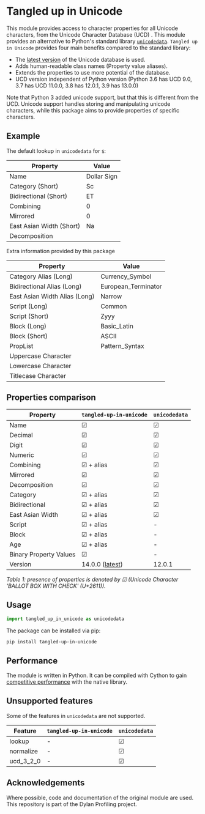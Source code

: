 # Tangled up in Unicode

This module provides access to character properties for all Unicode characters, from the Unicode Character Database (UCD) .
This module provides an alternative to Python's standard library [`unicodedata`](https://docs.python.org/3/library/unicodedata.html).
`Tangled up in Unicode` provides four main benefits compared to the standard library:
- The [latest version](http://www.unicode.org/versions/latest/) of the Unicode database is used.
- Adds human-readable class names (Property value aliases).
- Extends the properties to use more potential of the database.
- UCD version independent of Python version (Python 3.6 has UCD 9.0, 3.7 has UCD 11.0.0, 3.8 has 12.0.1, 3.9 has 13.0.0)

Note that Python 3 added unicode support, but that this is different from the UCD.
Unicode support handles storing and manipulating unicode characters, while this package aims to provide properties of specific characters.

<!-- Please read the [docs](#) for details.-->

## Example

The default lookup in `unicodedata` for `$`:

| Property 					| Value 		 	|
|---------------------------|-------------------|
| Name	   					| Dollar Sign 		|
| Category (Short)			| Sc 		 		|
| Bidirectional (Short) 	| ET 				|
| Combining					| 0					|
| Mirrored					| 0					|
| East Asian Width (Short)	| Na				|
| Decomposition				| 					|

Extra information provided by this package

| Property 						| Value 		 		|
|-------------------------------|-----------------------|
| Category Alias (Long)			| Currency_Symbol		|
| Bidirectional Alias (Long)	| European_Terminator	|
| East Asian Width Alias (Long)	| Narrow				|
| Script (Long)					| Common				|
| Script (Short)				| Zyyy					|
| Block (Long)					| Basic_Latin			|
| Block (Short)					| ASCII					|
| PropList						| Pattern_Syntax		|
| Uppercase Character			|						|
| Lowercase Character			|						|
| Titlecase	Character			|						|


## Properties comparison

| Property					| `tangled-up-in-unicode`			| `unicodedata` 		|
|---------------------------|-------------------------------|-----------------------|
| Name						| &#9745;						| &#9745;  				|
| Decimal					| &#9745;						| &#9745;  				|
| Digit						| &#9745;						| &#9745;  				|
| Numeric					| &#9745;						| &#9745;  				|
| Combining           		| &#9745; + alias				| &#9745;  				|
| Mirrored           		| &#9745;						| &#9745;  				|
| Decomposition        		| &#9745;						| &#9745;  				|
| Category					| &#9745; + alias				| &#9745;  				|
| Bidirectional				| &#9745; + alias				| &#9745;  				|
| East Asian Width			| &#9745; + alias				| &#9745;  				|
| Script					| &#9745; + alias				| -  					|
| Block						| &#9745; + alias				| -  					|
| Age						| &#9745; + alias				| -  					|
| Binary Property Values 	| &#9745;						| -  					|
| Version					| 14.0.0 ([latest](http://www.unicode.org/versions/latest/))				| 12.0.1				|

_Table 1: presence of properties is denoted by &#9745; (Unicode Character 'BALLOT BOX WITH CHECK' (U+2611))._		

## Usage

```python
import tangled_up_in_unicode as unicodedata
```

The package can be installed via pip:

```
pip install tangled-up-in-unicode
```

## Performance

The module is written in Python. 
It can be compiled with Cython to gain [competitive performance](# "Meaning the null hypothesis of the two libraries having the same average runtime could not be rejected.") with the native library.

## Unsupported features

Some of the features in `unicodedata` are not supported. 

| Feature				| `tangled-up-in-unicode`		| `unicodedata` 		|
|-----------------------|-------------------------------|-----------------------|
| lookup	           	| -								| &#9745;  				|
| normalize           	| -								| &#9745;  				|
| ucd_3_2_0      		| -								| &#9745;  				|

## Acknowledgements
Where possible, code and documentation of the original module are used.
This repository is part of the Dylan Profiling project.
